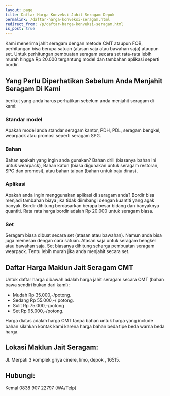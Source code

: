 ```yaml
---
layout: page
title: Daftar Harga Konveksi Jahit Seragam Depok
permalink: /daftar-harga-konveksi-seragam.html
redirect_from: /p/daftar-harga-konveksi-seragam.html
is_post: true
---
```

Kami menerima jahit seragam dengan metode CMT ataupun FOB, perhitungan bisa berupa satuan (atasan saja atau bawahan saja) ataupun set. Untuk perhitungan pembuatan seragam secara set rata-rata lebih murah hingga Rp 20.000 tergantung model dan tambahan aplikasi seperti bordir. 

## Yang Perlu Diperhatikan Sebelum Anda Menjahit Seragam Di Kami
berikut yang anda harus perhatikan sebelum anda menjahit seragam di kami:

### Standar model
Apakah model anda standar seragam kantor, PDH, PDL, seragam bengkel, wearpack atau promosi seperti seragam SPG.

### Bahan
Bahan apakah yang ingin anda gunakan? Bahan drill (biasanya bahan ini untuk wearpack), Bahan katun (biasa digunakan untuk seragam restoran, SPG dan promosi), atau bahan taipan (bahan untuk baju dinas).

### Aplikasi
Apakah anda ingin menggunakan aplikasi di seragam anda? Bordir bisa menjadi tambahan biaya jika tidak diimbangi dengan kuantiti yang agak banyak. Bordir dihitung berdasarkan berapa besar bidang dan banyaknya quantiti. Rata rata harga bordir adalah Rp 20.000 untuk seragam biasa.

### Set
Seragam biasa dibuat secara set (atasan atau bawahan). Namun anda bisa juga memesan dengan cara satuan. Atasan saja untuk seragam bengkel atau bawahan saja. Set biasanya dihitung seharga pembuatan seragam wearpack. Tentu lebih murah jika anda menjahit secara set.

## Daftar Harga Maklun Jait Seragam CMT 
Untuk daftar harga dibawah adalah harga jahit seragam secara CMT (bahan bawa sendiri bukan dari kami):
- Mudah Rp 35.000,-/potong.
- Sedang Rp 55.000,-/ potong.
- Sulit Rp 75.000,-/potong
- Set Rp 95.000,-/potong.


Harga diatas adalah harga CMT tanpa bahan untuk harga yang include bahan silahkan kontak kami karena harga bahan beda tipe beda warna beda harga.

## Lokasi Maklun Jait Seragam:
Jl. Merpati 3 komplek griya cinere, limo, depok , 16515.

## Hubungi:
Kemal 0838 907 22797 (WA/Telp)
